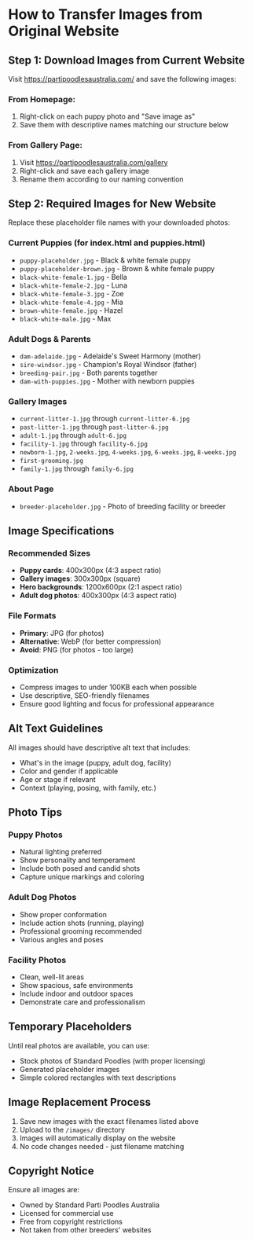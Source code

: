 # How to Transfer Images from Original Website

## Step 1: Download Images from Current Website

Visit https://partipoodlesaustralia.com/ and save the following images:

### From Homepage:
1. Right-click on each puppy photo and "Save image as"
2. Save them with descriptive names matching our structure below

### From Gallery Page:
1. Visit https://partipoodlesaustralia.com/gallery
2. Right-click and save each gallery image
3. Rename them according to our naming convention

## Step 2: Required Images for New Website

Replace these placeholder file names with your downloaded photos:

### Current Puppies (for index.html and puppies.html)
- `puppy-placeholder.jpg` - Black & white female puppy
- `puppy-placeholder-brown.jpg` - Brown & white female puppy
- `black-white-female-1.jpg` - Bella
- `black-white-female-2.jpg` - Luna
- `black-white-female-3.jpg` - Zoe
- `black-white-female-4.jpg` - Mia
- `brown-white-female.jpg` - Hazel
- `black-white-male.jpg` - Max

### Adult Dogs & Parents
- `dam-adelaide.jpg` - Adelaide's Sweet Harmony (mother)
- `sire-windsor.jpg` - Champion's Royal Windsor (father)
- `breeding-pair.jpg` - Both parents together
- `dam-with-puppies.jpg` - Mother with newborn puppies

### Gallery Images
- `current-litter-1.jpg` through `current-litter-6.jpg`
- `past-litter-1.jpg` through `past-litter-6.jpg`
- `adult-1.jpg` through `adult-6.jpg`
- `facility-1.jpg` through `facility-6.jpg`
- `newborn-1.jpg`, `2-weeks.jpg`, `4-weeks.jpg`, `6-weeks.jpg`, `8-weeks.jpg`
- `first-grooming.jpg`
- `family-1.jpg` through `family-6.jpg`

### About Page
- `breeder-placeholder.jpg` - Photo of breeding facility or breeder

## Image Specifications

### Recommended Sizes
- **Puppy cards**: 400x300px (4:3 aspect ratio)
- **Gallery images**: 300x300px (square)
- **Hero backgrounds**: 1200x600px (2:1 aspect ratio)
- **Adult dog photos**: 400x300px (4:3 aspect ratio)

### File Formats
- **Primary**: JPG (for photos)
- **Alternative**: WebP (for better compression)
- **Avoid**: PNG (for photos - too large)

### Optimization
- Compress images to under 100KB each when possible
- Use descriptive, SEO-friendly filenames
- Ensure good lighting and focus for professional appearance

## Alt Text Guidelines

All images should have descriptive alt text that includes:
- What's in the image (puppy, adult dog, facility)
- Color and gender if applicable
- Age or stage if relevant
- Context (playing, posing, with family, etc.)

## Photo Tips

### Puppy Photos
- Natural lighting preferred
- Show personality and temperament
- Include both posed and candid shots
- Capture unique markings and coloring

### Adult Dog Photos
- Show proper conformation
- Include action shots (running, playing)
- Professional grooming recommended
- Various angles and poses

### Facility Photos
- Clean, well-lit areas
- Show spacious, safe environments
- Include indoor and outdoor spaces
- Demonstrate care and professionalism

## Temporary Placeholders

Until real photos are available, you can use:
- Stock photos of Standard Poodles (with proper licensing)
- Generated placeholder images
- Simple colored rectangles with text descriptions

## Image Replacement Process

1. Save new images with the exact filenames listed above
2. Upload to the `/images/` directory
3. Images will automatically display on the website
4. No code changes needed - just filename matching

## Copyright Notice

Ensure all images are:
- Owned by Standard Parti Poodles Australia
- Licensed for commercial use
- Free from copyright restrictions
- Not taken from other breeders' websites
